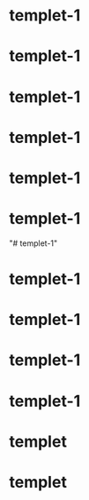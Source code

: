 # templet-1
# templet-1
# templet-1
# templet-1
# templet-1
# templet-1
"# templet-1" 
# templet-1
# templet-1
# templet-1
# templet-1
# templet
# templet

